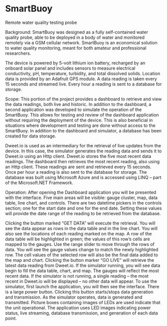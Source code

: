# SmartBuoy
Remote water quality testing probe

Background: 	SmartBuoy was designed as a fully self-contained water quality probe, able to be deployed in a body of water and monitored               remotely via a GSM cellular network. SmartBuoy is an economical solution to water quality monitoring, meant for both                     amateur and professional researchers. 

The device is powered by 5-volt lithium ion battery, recharged by an onboard solar panel and includes sensors to measure                 electrical conductivity, pH, temperature, turbidity, and total dissolved solids. Location data is provided by an Adafruit               GPS module. A data reading is taken every 15 seconds and streamed live. Every hour a reading is sent to a database for                   storage.  
              
Scope: 	      This portion of the project provides a dashboard to retrieve and view the data readings, both live and historic. In                     addition to the dashboard, a second application was developed to simulate the operation of the SmartBuoy. This allows for               testing and review of the dashboard application without requiring the deployment of the device. This is also beneficial in               situations where development and testing are done without access to the SmartBuoy. In addition to the dashboard and                     simulator, a database has been created for data storage.

 Dweet.io is used as an intermediary for the retrieval of  live updates from the device.  In this case, the simulator                     generates the reading data and sends it to Dweet.io using an Http client. Dweet.io stores the five most recent data                     readings. The dashboard then retrieves the most recent reading, also using an Http client. These readings are sent and                   retrieved every 15 seconds. Once per hour a reading is also sent to the database for storage. The database was built using 		           Microsoft Azure and is accessed using LINQ – part of the Microsoft.NET Framework.           

Operation: 	  After opening the Dashboard application you will be presented with the interface. Five main areas will be visible: gauge                 cluster, map, data table, line chart, and controls. There are two datetime pickers in the controls section; one for the                 start date and one for the end date. Setting these values will provide the date range of the reading to be retrieved from               the database. 

 Clicking the button marked “GET DATA” will execute the retrieval. You will see the data appear as rows in the data table                 and in the line chart. You will also see the locations of each reading marked on the map. A row of the data table will be               highlighted in green; the values of this row’s cells are mapped to the gauges. Use the range slider to move through the                 rows of data. You will see the gauge values change to match the newly highlighted row. The cell values of the selected row               will also be the final data added to the map and chart. Clicking the button marker “GO LIVE” will retrieve the latest data reading from Dweet.io. If the simulator running, you                 will see data begin to fill the data table, chart, and map. The gauges will reflect the most recent data. If the simulator               is not running, a single reading – the most recent in Dweet.io will be displayed – no other data will appear. To use the simulator, first launch the application, you will then see the interface. There is a large power button.                     Clicking this button starts/stops data generation and transmission. As the simulator operates, data is generated and                     transmitted. Picture boxes containing images of LEDs are used indicate that the unit operational. The application uses LED               images indicating  power status, live streaming, database transmission, and generation of each data point.
              
 	            
 
              
	            

             


